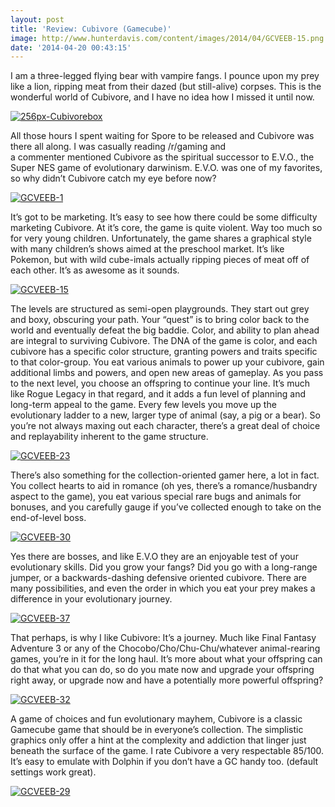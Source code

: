 ```yaml
---
layout: post
title: 'Review: Cubivore (Gamecube)'
image: http://www.hunterdavis.com/content/images/2014/04/GCVEEB-15.png
date: '2014-04-20 00:43:15'
---
```



I am a three-legged flying bear with vampire fangs. I pounce upon my prey like a lion, ripping meat from their dazed (but still-alive) corpses. This is the wonderful world of Cubivore, and I have no idea how I missed it until now.

[![256px-Cubivorebox](http://www.hunterdavis.com/content/images/2014/04/256px-Cubivorebox-211x300.jpg)](http://www.hunterdavis.com/content/images/2014/04/256px-Cubivorebox.jpg)

All those hours I spent waiting for Spore to be released and Cubivore was there all along. I was casually reading /r/gaming and  
 a commenter mentioned Cubivore as the spiritual successor to E.V.O., the Super NES game of evolutionary darwinism. E.V.O. was one of my favorites, so why didn’t Cubivore catch my eye before now?

[![GCVEEB-1](http://www.hunterdavis.com/content/images/2014/04/GCVEEB-1-300x225.png)](http://www.hunterdavis.com/content/images/2014/04/GCVEEB-1.png)

It’s got to be marketing. It’s easy to see how there could be some difficulty marketing Cubivore. At it’s core, the game is quite violent. Way too much so for very young children. Unfortunately, the game shares a graphical style with many children’s shows aimed at the preschool market. It’s like Pokemon, but with wild cube-imals actually ripping pieces of meat off of each other. It’s as awesome as it sounds.

[![GCVEEB-15](http://www.hunterdavis.com/content/images/2014/04/GCVEEB-15-300x225.png)](http://www.hunterdavis.com/content/images/2014/04/GCVEEB-15.png)

The levels are structured as semi-open playgrounds. They start out grey and boxy, obscuring your path. Your “quest” is to bring color back to the world and eventually defeat the big baddie. Color, and ability to plan ahead are integral to surviving Cubivore. The DNA of the game is color, and each cubivore has a specific color structure, granting powers and traits specific to that color-group. You eat various animals to power up your cubivore, gain additional limbs and powers, and open new areas of gameplay. As you pass to the next level, you choose an offspring to continue your line. It’s much like Rogue Legacy in that regard, and it adds a fun level of planning and long-term appeal to the game. Every few levels you move up the evolutionary ladder to a new, larger type of animal (say, a pig or a bear). So you’re not always maxing out each character, there’s a great deal of choice and replayability inherent to the game structure.

[![GCVEEB-23](http://www.hunterdavis.com/content/images/2014/04/GCVEEB-23-300x225.png)](http://www.hunterdavis.com/content/images/2014/04/GCVEEB-23.png)

There’s also something for the collection-oriented gamer here, a lot in fact. You collect hearts to aid in romance (oh yes, there’s a romance/husbandry aspect to the game), you eat various special rare bugs and animals for bonuses, and you carefully gauge if you’ve collected enough to take on the end-of-level boss.

[![GCVEEB-30](http://www.hunterdavis.com/content/images/2014/04/GCVEEB-30-300x225.png)](http://www.hunterdavis.com/content/images/2014/04/GCVEEB-30.png)

Yes there are bosses, and like E.V.O they are an enjoyable test of your evolutionary skills. Did you grow your fangs? Did you go with a long-range jumper, or a backwards-dashing defensive oriented cubivore. There are many possibilities, and even the order in which you eat your prey makes a difference in your evolutionary journey.

[![GCVEEB-37](http://www.hunterdavis.com/content/images/2014/04/GCVEEB-37-300x225.png)](http://www.hunterdavis.com/content/images/2014/04/GCVEEB-37.png)

That perhaps, is why I like Cubivore: It’s a journey. Much like Final Fantasy Adventure 3 or any of the Chocobo/Cho/Chu-Chu/whatever animal-rearing games, you’re in it for the long haul. It’s more about what your offspring can do that what you can do, so do you mate now and upgrade your offspring right away, or upgrade now and have a potentially more powerful offspring?

[![GCVEEB-32](http://www.hunterdavis.com/content/images/2014/04/GCVEEB-32-300x225.png)](http://www.hunterdavis.com/content/images/2014/04/GCVEEB-32.png)

A game of choices and fun evolutionary mayhem, Cubivore is a classic Gamecube game that should be in everyone’s collection. The simplistic graphics only offer a hint at the complexity and addiction that linger just beneath the surface of the game. I rate Cubivore a very respectable 85/100. It’s easy to emulate with Dolphin if you don’t have a GC handy too. (default settings work great).

[![GCVEEB-29](http://www.hunterdavis.com/content/images/2014/04/GCVEEB-29-300x225.png)](http://www.hunterdavis.com/content/images/2014/04/GCVEEB-29.png)



